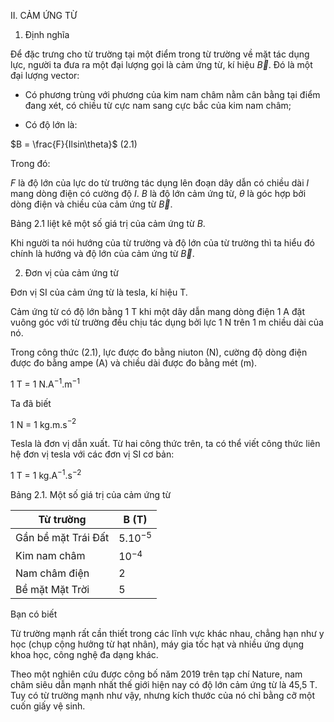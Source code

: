 II. CẢM ỨNG TỪ

1. Định nghĩa

Để đặc trưng cho từ trường tại một điểm trong từ trường về mặt tác dụng lực, người ta đưa ra một đại lượng gọi là cảm ứng từ, kí hiệu $\vec{B}$. Đó là một đại lượng vector:

- Có phương trùng với phương của kim nam châm nằm cân bằng tại điểm đang xét, có chiều từ cực nam sang cực bắc của kim nam châm;

- Có độ lớn là:

$B = \frac{F}{Ilsin\theta}$ (2.1)

Trong đó:

$F$ là độ lớn của lực do từ trường tác dụng lên đoạn dây dẫn có chiều dài $l$ mang dòng điện có cường độ $I$. $B$ là độ lớn cảm ứng từ, $\theta$ là góc hợp bởi dòng điện và chiều của cảm ứng từ $\vec{B}$.

Bảng 2.1 liệt kê một số giá trị của cảm ứng từ $B$.

Khi người ta nói hướng của từ trường và độ lớn của từ trường thì ta hiểu đó chính là hướng và độ lớn của cảm ứng từ $\vec{B}$.

2. Đơn vị của cảm ứng từ

Đơn vị SI của cảm ứng từ là tesla, kí hiệu T.

Cảm ứng từ có độ lớn bằng 1 T khi một dây dẫn mang dòng điện 1 A đặt vuông góc với từ trường đều chịu tác dụng bởi lực 1 N trên 1 m chiều dài của nó.

Trong công thức (2.1), lực được đo bằng niuton (N), cường độ dòng điện được đo bằng ampe (A) và chiều dài được đo bằng mét (m).

1 T = 1 N.A$^{-1}$.m$^{-1}$

Ta đã biết

1 N = 1 kg.m.s$^{-2}$

Tesla là đơn vị dẫn xuất. Từ hai công thức trên, ta có thể viết công thức liên hệ đơn vị tesla với các đơn vị SI cơ bản:

1 T = 1 kg.A$^{-1}$.s$^{-2}$

Bảng 2.1. Một số giá trị của cảm ứng từ

| Từ trường | B (T) |
|------------|-------|
| Gần bề mặt Trái Đất | 5.10$^{-5}$ |
| Kim nam châm | 10$^{-4}$ |
| Nam châm điện | 2 |
| Bề mặt Mặt Trời | 5 |

Bạn có biết

Từ trường mạnh rất cần thiết trong các lĩnh vực khác nhau, chẳng hạn như y học (chụp cộng hưởng từ hạt nhân), máy gia tốc hạt và nhiều ứng dụng khoa học, công nghệ đa dạng khác.

Theo một nghiên cứu được công bố năm 2019 trên tạp chí Nature, nam châm siêu dẫn mạnh nhất thế giới hiện nay có độ lớn cảm ứng từ là 45,5 T. Tuy có từ trường mạnh như vậy, nhưng kích thước của nó chỉ bằng cỡ một cuốn giấy vệ sinh.